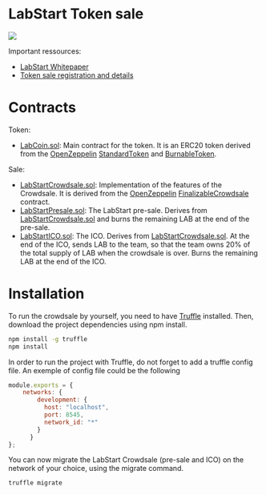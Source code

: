 
# LabStart Token sale
<img src="https://cdn-images-1.medium.com/max/1000/1*XmqMwOuk9P1j6L3gkxAJsw.jpeg"/>

Important ressources:
- [LabStart Whitepaper](https://labstart.tech/ressources/uploads/2018/02/Whitepaper_V1.2.pdf)
- [Token sale registration and details](https://labstart.tech/token-sale/)

# Contracts
Token:
- [LabCoin.sol](https://github.com/LabStart/ICO/blob/master/contracts/LabCoin.sol): Main contract for the token. It is an ERC20 token derived from the [OpenZeppelin](https://github.com/OpenZeppelin/zeppelin-solidity) [StandardToken](https://github.com/OpenZeppelin/zeppelin-solidity/blob/master/contracts/token/ERC20/StandardToken.sol) and [BurnableToken](https://github.com/OpenZeppelin/zeppelin-solidity/blob/master/contracts/token/ERC20/BurnableToken.sol).

Sale:
 - [LabStartCrowdsale.sol](https://github.com/LabStart/ICO/blob/master/contracts/LabStartCrowdsale.sol "LabStartCrowdsale.sol"): Implementation of the features of the Crowdsale. It is derived from the [OpenZeppelin](https://github.com/OpenZeppelin/zeppelin-solidity) [FinalizableCrowdsale](https://github.com/OpenZeppelin/zeppelin-solidity/blob/master/contracts/crowdsale/distribution/FinalizableCrowdsale.sol "FinalizableCrowdsale.sol") contract.
- [LabStartPresale.sol](https://github.com/LabStart/ICO/blob/master/contracts/LabStartPresale.sol "LabStartPresale.sol"): The LabStart pre-sale. Derives from [LabStartCrowdsale.sol](https://github.com/LabStart/ICO/blob/master/contracts/LabStartCrowdsale.sol "LabStartCrowdsale.sol") and burns the remaining LAB at the end of the pre-sale.
- [LabStartICO.sol](https://github.com/LabStart/ICO/blob/master/contracts/LabStartICO.sol "LabStartICO.sol"): The ICO. Derives from [LabStartCrowdsale.sol](https://github.com/LabStart/ICO/blob/master/contracts/LabStartCrowdsale.sol "LabStartCrowdsale.sol"). At the end of the ICO, sends LAB to the team, so that the team owns 20% of the total supply of LAB when the crowdsale is over. Burns the remaining LAB at the end of the ICO.

# Installation

To run the crowdsale by yourself, you need to have [Truffle](https://github.com/ConsenSys/truffle) installed.
Then, download the project dependencies using npm install.
```sh
npm install -g truffle
npm install
```
In order to run the project with Truffle, do not forget to add a  truffle config file. An exemple of config file could be the following
```js
module.exports = {
    networks: {
        development: {
          host: "localhost",
          port: 8545,
          network_id: "*"
        }
      }
};
```
You can now migrate the LabStart Crowdsale (pre-sale and ICO) on the network of your choice, using the migrate command.
```sh
truffle migrate
```
